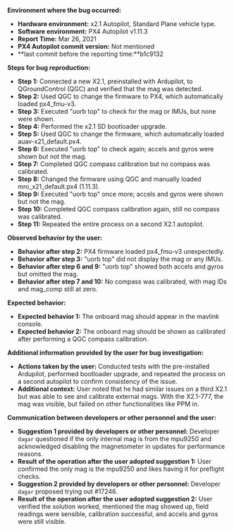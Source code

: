 **Environment where the bug occurred:**

- **Hardware environment:** x2.1 Autopilot, Standard Plane vehicle type.
- **Software environment:** PX4 Autopilot v1.11.3
- **Report Time:** Mar 26, 2021
- **PX4 Autopilot commit version:** Not mentioned
- **last commit before the reporting time:**b1c9132

**Steps for bug reproduction:**

- **Step 1:** Connected a new X2.1, preinstalled with Ardupilot, to QGroundControl (QGC) and verified that the mag was detected.
- **Step 2:** Used QGC to change the firmware to PX4, which automatically loaded px4_fmu-v3.
- **Step 3:** Executed "uorb top" to check for the mag or IMUs, but none were shown.
- **Step 4:** Performed the x2.1 SD bootloader upgrade.
- **Step 5:** Used QGC to change the firmware, which automatically loaded auav-x21_default.px4.
- **Step 6:** Executed "uorb top" to check again; accels and gyros were shown but not the mag.
- **Step 7:** Completed QGC compass calibration but no compass was calibrated.
- **Step 8:** Changed the firmware using QGC and manually loaded mro_x21_default.px4 (1.11.3).
- **Step 9:** Executed "uorb top" once more; accels and gyros were shown but not the mag.
- **Step 10:** Completed QGC compass calibration again, still no compass was calibrated.
- **Step 11:** Repeated the entire process on a second X2.1 autopilot.

**Observed behavior by the user:**
- **Behavior after step 2:** PX4 firmware loaded px4_fmu-v3 unexpectedly.
- **Behavior after step 3:** "uorb top" did not display the mag or any IMUs.
- **Behavior after step 6 and 9:** "uorb top" showed both accels and gyros but omitted the mag.
- **Behavior after step 7 and 10:** No compass was calibrated, with mag IDs and mag_comp still at zero.

**Expected behavior:**
- **Expected behavior 1:** The onboard mag should appear in the mavlink console.
- **Expected behavior 2:** The onboard mag should be shown as calibrated after performing a QGC compass calibration.

**Additional information provided by the user for bug investigation:**
- **Actions taken by the user:** Conducted tests with the pre-installed Ardupilot, performed bootloader upgrade, and repeated the process on a second autopilot to confirm consistency of the issue.
- **Additional context:** User noted that he had similar issues on a third X2.1 but was able to see and calibrate external mags. With the X2.1-777, the mag was visible, but failed on other functionalities like PPM in.

**Communication between developers or other personnel and the user:**
- **Suggestion 1 provided by developers or other personnel:** Developer `dagar` questioned if the only internal mag is from the mpu9250 and acknowledged disabling the magnetometer in updates for performance reasons.
- **Result of the operation after the user adopted suggestion 1:** User confirmed the only mag is the mpu9250 and likes having it for preflight checks.
- **Suggestion 2 provided by developers or other personnel:** Developer `dagar` proposed trying out #17246.
- **Result of the operation after the user adopted suggestion 2:** User verified the solution worked, mentioned the mag showed up, field readings were sensible, calibration successful, and accels and gyros were still visible.
